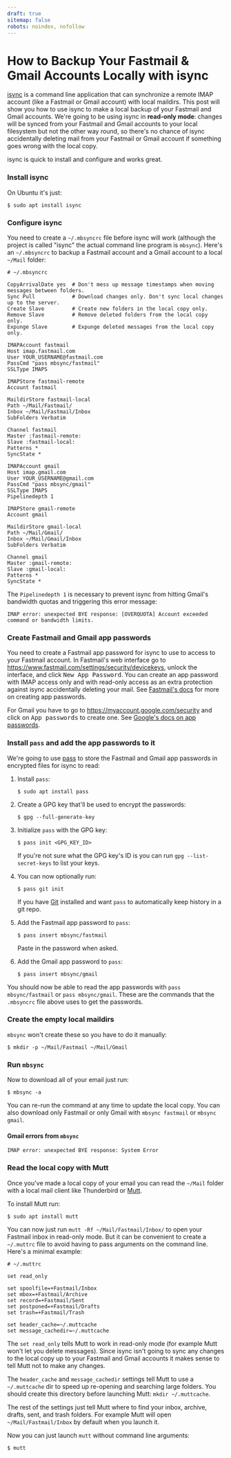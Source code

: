 ```yaml
---
draft: true
sitemap: false
robots: noindex, nofollow
---
```


How to Backup Your Fastmail & Gmail Accounts Locally with isync
===============================================================

[isync](https://isync.sourceforge.io/) is a command line application that can synchronize a remote IMAP account (like a Fastmail or Gmail account) with local
maildirs. This post will show you how to use isync to make a local backup of your Fastmail and Gmail accounts. We're going to be using isync in **read-only mode**:
changes will be synced from your Fastmail and Gmail accounts to your local filesystem but not the other way round, so there's no chance of isync accidentally deleting
mail from your Fastmail or Gmail account if something goes wrong with the local copy.

isync is quick to install and configure and works great.

### Install isync

On Ubuntu it's just:

```shellsession
$ sudo apt install isync
```

### Configure isync

You need to create a `~/.mbsyncrc` file before isync will work (although the project is called "isync" the actual command line program is `mbsync`).
Here's an `~/.mbsyncrc` to backup a Fastmail account and a Gmail account to a local `~/Mail` folder:

```
# ~/.mbsyncrc

CopyArrivalDate yes  # Don't mess up message timestamps when moving messages between folders.
Sync Pull            # Download changes only. Don't sync local changes up to the server.
Create Slave         # Create new folders in the local copy only.
Remove Slave         # Remove deleted folders from the local copy only.
Expunge Slave        # Expunge deleted messages from the local copy only.

IMAPAccount fastmail
Host imap.fastmail.com
User YOUR_USERNAME@fastmail.com
PassCmd "pass mbsync/fastmail"
SSLType IMAPS

IMAPStore fastmail-remote
Account fastmail

MaildirStore fastmail-local
Path ~/Mail/Fastmail/
Inbox ~/Mail/Fastmail/Inbox
SubFolders Verbatim

Channel fastmail
Master :fastmail-remote:
Slave :fastmail-local:
Patterns *
SyncState *

IMAPAccount gmail
Host imap.gmail.com
User YOUR_USERNAME@gmail.com
PassCmd "pass mbsync/gmail"
SSLType IMAPS
Pipelinedepth 1

IMAPStore gmail-remote
Account gmail

MaildirStore gmail-local
Path ~/Mail/Gmail/
Inbox ~/Mail/Gmail/Inbox
SubFolders Verbatim

Channel gmail
Master :gmail-remote:
Slave :gmail-local:
Patterns *
SyncState *
```

The `Pipelinedepth 1` is necessary to prevent isync from hitting Gmail's bandwidth quotas and triggering this error message:

    IMAP error: unexpected BYE response: [OVERQUOTA] Account exceeded command or bandwidth limits.

### Create Fastmail and Gmail app passwords

You need to create a Fastmail app password for isync to use to access to your Fastmail account.
In Fastmail's web interface go to <https://www.fastmail.com/settings/security/devicekeys>, unlock the interface, and click <samp>New App Password</samp>.
You can create an app password with IMAP access only and with read-only access as an extra protection against isync accidentally deleting your mail.
See [Fastmail's docs](https://www.fastmail.com/help/clients/apppassword.html) for more on creating app passwords.

For Gmail you have to go to <https://myaccount.google.com/security> and click on <samp>App passwords</samp> to create one.
See [Google's docs on app passwords](https://support.google.com/accounts/answer/185833).

### Install `pass` and add the app passwords to it

We're going to use [pass](https://www.passwordstore.org/) to store the Fastmail and Gmail app passwords in encrypted files for isync to read:

1. Install `pass`:

   ```shellsession
   $ sudo apt install pass
   ```

2. Create a GPG key that'll be used to encrypt the passwords:

   ```shellsession
   $ gpg --full-generate-key
   ```

3. Initialize `pass` with the GPG key:

   ```shellsession
   $ pass init <GPG_KEY_ID>
   ```
   
   If you're not sure what the GPG key's ID is you can run `gpg --list-secret-keys` to list your keys.

4. You can now optionally run:

   ```shellsession
   $ pass git init
   ```
   
   If you have [Git](https://git-scm.com/) installed and want `pass` to automatically keep history in a git repo.

5. Add the Fastmail app password to `pass`:

   ```shellsession
   $ pass insert mbsync/fastmail
   ```
   
   Paste in the password when asked.

6. Add the Gmail app password to `pass`:

   ```shellsession
   $ pass insert mbsync/gmail
   ```

You should now be able to read the app passwords with `pass mbsync/fastmail` or `pass mbsync/gmail`. These are the commands that the `.mbsyncrc` file above uses
to get the passwords.

### Create the empty local maildirs

`mbsync` won't create these so you have to do it manually:

```shellsession
$ mkdir -p ~/Mail/Fastmail ~/Mail/Gmail
```

### Run `mbsync`

Now to download all of your email just run:

```shellsession
$ mbsync -a
```

You can re-run the command at any time to update the local copy. You can also download only Fastmail or only Gmail with `mbsync fastmail` or `mbsync gmail`.

#### Gmail errors from `mbsync`

    IMAP error: unexpected BYE response: System Error

### Read the local copy with Mutt

Once you've made a local copy of your email you can read the `~/Mail` folder with a local mail client like Thunderbird or [Mutt](https://mutt.org/).

To install Mutt run:

```shellsession
$ sudo apt install mutt
```

You can now just run `mutt -Rf ~/Mail/Fastmail/Inbox/` to open your Fastmail inbox in read-only mode.
But it can be convenient to create a `~/.muttrc` file to avoid having to pass arguments on the command line.
Here's a minimal example:

```
# ~/.muttrc

set read_only

set spoolfile=+Fastmail/Inbox
set mbox=+Fastmail/Archive
set record=+Fastmail/Sent
set postponed=+Fastmail/Drafts
set trash=+Fastmail/Trash

set header_cache=~/.muttcache
set message_cachedir=~/.muttcache
```

The `set read_only` tells Mutt to work in read-only mode (for example Mutt won't let you delete messages).
Since isync isn't going to sync any changes to the local copy up to your Fastmail and Gmail accounts it makes sense to tell Mutt not to make any changes.

The `header_cache` and `message_cachedir` settings tell Mutt to use a `~/.muttcache` dir to speed up re-opening and searching large folders.
You should create this directory before launching Mutt: `mkdir ~/.muttcache`.

The rest of the settings just tell Mutt where to find your inbox, archive, drafts, sent, and trash folders.
For example Mutt will open `~/Mail/Fastmail/Inbox` by default when you launch it.

Now you can just launch `mutt` without command line arguments:

```shellsession
$ mutt
```

